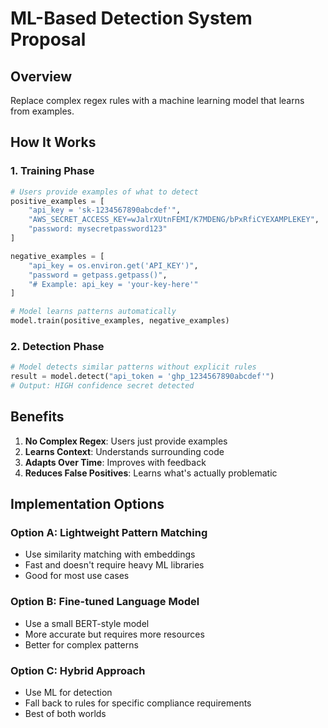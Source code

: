 # ML-Based Detection System Proposal

## Overview
Replace complex regex rules with a machine learning model that learns from examples.

## How It Works

### 1. Training Phase
```python
# Users provide examples of what to detect
positive_examples = [
    "api_key = 'sk-1234567890abcdef'",
    "AWS_SECRET_ACCESS_KEY=wJalrXUtnFEMI/K7MDENG/bPxRfiCYEXAMPLEKEY",
    "password: mysecretpassword123"
]

negative_examples = [
    "api_key = os.environ.get('API_KEY')",
    "password = getpass.getpass()",
    "# Example: api_key = 'your-key-here'"
]

# Model learns patterns automatically
model.train(positive_examples, negative_examples)
```

### 2. Detection Phase
```python
# Model detects similar patterns without explicit rules
result = model.detect("api_token = 'ghp_1234567890abcdef'")
# Output: HIGH confidence secret detected
```

## Benefits
1. **No Complex Regex**: Users just provide examples
2. **Learns Context**: Understands surrounding code
3. **Adapts Over Time**: Improves with feedback
4. **Reduces False Positives**: Learns what's actually problematic

## Implementation Options

### Option A: Lightweight Pattern Matching
- Use similarity matching with embeddings
- Fast and doesn't require heavy ML libraries
- Good for most use cases

### Option B: Fine-tuned Language Model
- Use a small BERT-style model
- More accurate but requires more resources
- Better for complex patterns

### Option C: Hybrid Approach
- Use ML for detection
- Fall back to rules for specific compliance requirements
- Best of both worlds